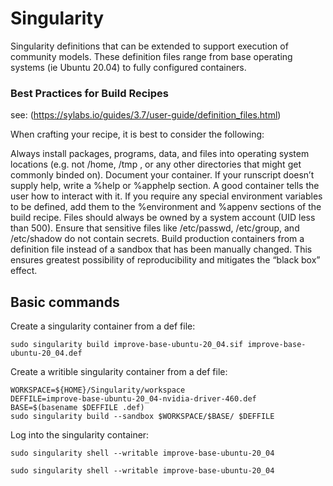 # Singularity
Singularity definitions that can be extended to support execution of community models. These definition files range from base operating systems (ie Ubuntu 20.04) to fully configured containers.




### Best Practices for Build Recipes
see: (https://sylabs.io/guides/3.7/user-guide/definition_files.html)

When crafting your recipe, it is best to consider the following:

Always install packages, programs, data, and files into operating system locations (e.g. not /home, /tmp , or any other directories that might get commonly binded on).
Document your container. If your runscript doesn’t supply help, write a %help or %apphelp section. A good container tells the user how to interact with it.
If you require any special environment variables to be defined, add them to the %environment and %appenv sections of the build recipe.
Files should always be owned by a system account (UID less than 500).
Ensure that sensitive files like /etc/passwd, /etc/group, and /etc/shadow do not contain secrets.
Build production containers from a definition file instead of a sandbox that has been manually changed. This ensures greatest possibility of reproducibility and mitigates the “black box” effect.

## Basic commands
Create a singularity container from a def file:

` sudo singularity build improve-base-ubuntu-20_04.sif improve-base-ubuntu-20_04.def `

Create a writible singularity container from a def file:

```
WORKSPACE=${HOME}/Singularity/workspace
DEFFILE=improve-base-ubuntu-20_04-nvidia-driver-460.def
BASE=$(basename $DEFFILE .def)
sudo singularity build --sandbox $WORKSPACE/$BASE/ $DEFFILE
```

Log into the singularity container:

` sudo singularity shell --writable improve-base-ubuntu-20_04 `

` sudo singularity shell --writable improve-base-ubuntu-20_04 `


